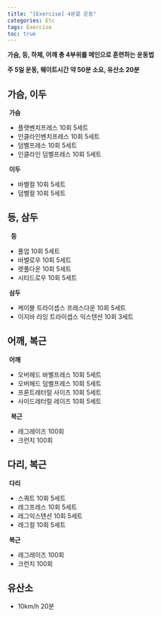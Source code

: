 ```yaml
---
title: "[Exercise] 4분할 운동"
categories: Etc
tags: Exercise
toc: true
---
```


**가슴, 등, 하체, 어깨 총 4부위를 메인으로 훈련하는 운동법**

**주 5일 운동, 웨이트시간 약 50분 소요, 유산소 20분**

## 가슴, 이두
&nbsp;**가슴**
- 플랫벤치프레스 10회 5세트
- 인클라인벤치프레스 10회 5세트
- 덤벨프레스 10회 5세트
- 인클라인 덤벨프레스 10회 5세트

&nbsp;**이두**
- 바벨컬 10회 5세트
- 덤벨컬 10회 5세트

## 등, 삼두
&nbsp;&nbsp;**등**
- 풀업 10회 5세트
- 바벨로우 10회 5세트
- 렛풀다운 10회 5세트
- 시티드로우 10회 5세트

&nbsp;**삼두**
- 케이블 트라이셉스 프레스다운 10회 5세트
- 이지바 라잉 트라이셉스 익스텐션 10회 3세트


## 어깨, 복근
&nbsp;**어깨**
- 오버헤드 바벨프레스 10회 5세트
- 오버헤드 덤벨프레스 10회 5세트
- 프론트레터럴 사이즈 10회 5세트 
- 사이드레터럴 레이즈 10회 5세트

&nbsp;&nbsp;**복근**
- 레그레이즈 100회
- 크런치 100회

## 다리, 복근
&nbsp;**다리**
- 스쿼트 10회 5세트
- 레그프레스 10회 5세트
- 레그익스텐션 10회 5세트
- 레그컬 10회 5세트

&nbsp;**복근**
- 레그레이즈 100회
- 크런치 100회


## 유산소
- 10km/h 20분
